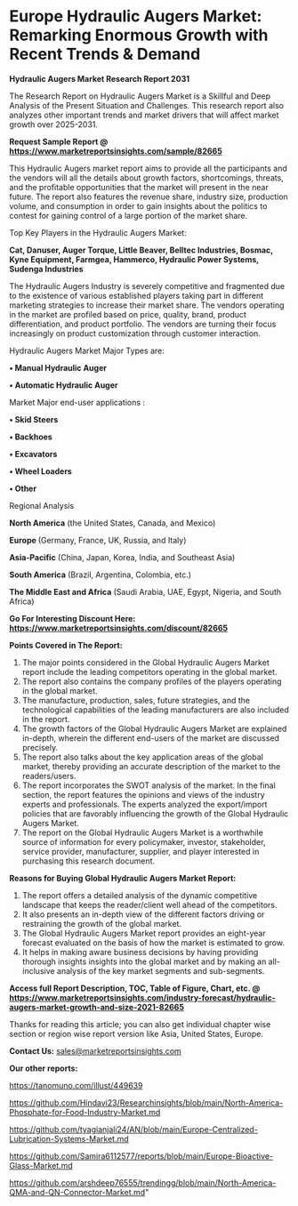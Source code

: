 # Europe Hydraulic Augers Market: Remarking Enormous Growth with Recent Trends & Demand

<strong>Hydraulic Augers Market Research Report 2031</strong>

The Research Report on Hydraulic Augers Market is a Skillful and Deep Analysis of the Present Situation and Challenges. This research report also analyzes other important trends and market drivers that will affect market growth over 2025-2031.

<strong>Request Sample Report @ <a href=https://www.marketreportsinsights.com/sample/82665>https://www.marketreportsinsights.com/sample/82665</a></strong>

This Hydraulic Augers market report aims to provide all the participants and the vendors will all the details about growth factors, shortcomings, threats, and the profitable opportunities that the market will present in the near future. The report also features the revenue share, industry size, production volume, and consumption in order to gain insights about the politics to contest for gaining control of a large portion of the market share.

Top Key Players in the Hydraulic Augers Market:

<strong>Cat, Danuser, Auger Torque, Little Beaver, Belltec Industries, Bosmac, Kyne Equipment, Farmgea, Hammerco, Hydraulic Power Systems, Sudenga Industries</strong>

The Hydraulic Augers Industry is severely competitive and fragmented due to the existence of various established players taking part in different marketing strategies to increase their market share. The vendors operating in the market are profiled based on price, quality, brand, product differentiation, and product portfolio. The vendors are turning their focus increasingly on product customization through customer interaction.

Hydraulic Augers Market Major Types are:

<strong>• Manual Hydraulic Auger

• Automatic Hydraulic Auger</strong>

Market Major end-user applications :

<strong>• Skid Steers

• Backhoes

• Excavators

• Wheel Loaders

• Other</strong>

Regional Analysis

</u><strong><b>North America</b></strong> (the United States, Canada, and Mexico)

<strong><b>Europe </b></strong>(Germany, France, UK, Russia, and Italy)

<strong><b>Asia-Pacific</b></strong> (China, Japan, Korea, India, and Southeast Asia)

<strong><b>South America</b></strong> (Brazil, Argentina, Colombia, etc.)

<strong><b>The Middle East and Africa</b></strong> (Saudi Arabia, UAE, Egypt, Nigeria, and South Africa)

<strong>Go For Interesting Discount Here: <a href=https://www.marketreportsinsights.com/discount/82665>https://www.marketreportsinsights.com/discount/82665</a></strong>

<strong>Points Covered in The Report:</strong>
<ol>
  <li>The major points considered in the Global Hydraulic Augers Market report include the leading competitors operating in the global market.</li>
  <li>The report also contains the company profiles of the players operating in the global market.</li>
  <li>The manufacture, production, sales, future strategies, and the technological capabilities of the leading manufacturers are also included in the report.</li>
  <li>The growth factors of the Global Hydraulic Augers Market are explained in-depth, wherein the different end-users of the market are discussed precisely.</li>
  <li>The report also talks about the key application areas of the global market, thereby providing an accurate description of the market to the readers/users.</li>
  <li>The report incorporates the SWOT analysis of the market. In the final section, the report features the opinions and views of the industry experts and professionals. The experts analyzed the export/import policies that are favorably influencing the growth of the Global Hydraulic Augers Market.</li>
  <li>The report on the Global Hydraulic Augers Market is a worthwhile source of information for every policymaker, investor, stakeholder, service provider, manufacturer, supplier, and player interested in purchasing this research document.</li>
</ol>
<strong>Reasons for Buying Global Hydraulic Augers Market Report:</strong>

<ol>
  <li>The report offers a detailed analysis of the dynamic competitive landscape that keeps the reader/client well ahead of the competitors.</li>
  <li>It also presents an in-depth view of the different factors driving or restraining the growth of the global market.</li>
  <li>The Global Hydraulic Augers Market report provides an eight-year forecast evaluated on the basis of how the market is estimated to grow.</li>
  <li>It helps in making aware business decisions by having providing thorough insights insights into the global market and by making an all-inclusive analysis of the key market segments and sub-segments.</li>
</ol>
<strong>Access full Report Description, TOC, Table of Figure, Chart, etc. @ <a href=https://www.marketreportsinsights.com/industry-forecast/hydraulic-augers-market-growth-and-size-2021-82665>https://www.marketreportsinsights.com/industry-forecast/hydraulic-augers-market-growth-and-size-2021-82665</a></strong>


Thanks for reading this article; you can also get individual chapter wise section or region wise report version like Asia, United States, Europe.

<strong>Contact Us:</strong>
sales@marketreportsinsights.com

<strong>Our other reports:</strong>

<a href=https://tanomuno.com/illust/449639>https://tanomuno.com/illust/449639</a>

<a href=https://github.com/Hindavi23/Researchinsights/blob/main/North-America-Phosphate-for-Food-Industry-Market.md>https://github.com/Hindavi23/Researchinsights/blob/main/North-America-Phosphate-for-Food-Industry-Market.md</a>

<a href=https://github.com/tyagianjali24/AN/blob/main/Europe-Centralized-Lubrication-Systems-Market.md>https://github.com/tyagianjali24/AN/blob/main/Europe-Centralized-Lubrication-Systems-Market.md</a>

<a href=https://github.com/Samira6112577/reports/blob/main/Europe-Bioactive-Glass-Market.md>https://github.com/Samira6112577/reports/blob/main/Europe-Bioactive-Glass-Market.md</a>

<a href=https://github.com/arshdeep76555/trendingg/blob/main/North-America-QMA-and-QN-Connector-Market.md>https://github.com/arshdeep76555/trendingg/blob/main/North-America-QMA-and-QN-Connector-Market.md</a>"
